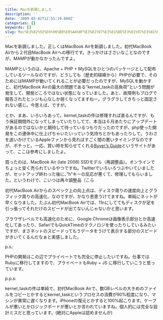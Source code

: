 ```yaml
---
title: Macを新調しました
description: ''
date: '2009-05-02T12:55:19.000Z'
categories: []
keywords: []
slug: Mac%E3%82%92%E6%96%B0%E8%AA%BF%E3%81%97%E3%81%BE%E3%81%97%E3%81%9F
---
```

Macを新調しました。正しくはMacBook Airを新調しました。初代MacBook Airから２代目MacBook Airへの移行です。きっかけはささいなことなのですが、MAMPが動かなかったんですよ。

MAMPというのは、Apache + PHP + MySQLをひとつのパッケージとして配布しているツールなのですが、どうしても（歴史的経緯から）PHPが必要で、そのためにはMAMPが動いてくれることが必要だったのですが、MySQLを動かすと、初代MacBook Airの最大の問題である”kernel\_taskの高負荷”という問題が発生して、開発どころではない状態になっていました。あと、故障例もブログで報告されたヒンジも心なしか弱くなってますねー。グラグラしてきちっと固定されない感じ。今思えば、ですが。

とか、まあ、いろいろあって。kernel\_taskの件は修理すれば直るんですが、もう保証期間外になってしまっていたりしてて、本当は６月あたりにアップデートがあるのではないかと期待して待っているつもりだったのですが、php使った開発をこの連休中に仕上げちゃいたいっていう気持ちとかもあったりして。うわさを追いかけているAppleファンから見ればすごく間の悪いタイミングなのですが、ポチっと。一応、買い時を知らせてくれる[Buyer’s Guide](http://buyersguide.macrumors.com/)というサイトがあって、ここは参考にしましたよ。

買ったのは、MacBook Air (late 2008) SSDモデル（再調整品）。オンラインでちょっと安く売られているやつですね。Twitterでいろいろつぶやいていましたが、セットアップ終わった後に、”h”キーの反応が悪くて、修理してもらいました。というわけで、こいつは再々調整品（こら

初代MacBook Airからのスペック上の向上点は、ディスク周りの速度向上とグラフィック周りの高速化、なのですが、かなり恩恵うけてますね。単純にネットが早くなりました。たぶん初代MacBook Airでは、11nにしててもディスクが足を引っ張ってそれだけのスピードが出てないんじゃないかと思います。

ブラウザレベルでも高速化のために、Google Chromeは画像表示部分とか高速化してあったり、SafariでもQuickTimeのテクノロジを使ったりしているみたいですが、まさネットのスピードってもうデータをうけて表示する部分のスピードがきいてくるんだなぁと実感しました。

p.s.:

PHPの開発はこの辺でプライベートでも完全に停止したいですね。仕事ではRubyに移行してますので、プライベートもRuby + JS に移行していこうと思っています。

p.p.s:

kernel\_taskの件は単純で、初代MacBook Airで、数GBレベルの大きめのファイルをコピーとかするとkernel\_taskというプロセスの消費が90%程度になり、マシンが異常に遅くなります。iPhoneの復元とかすると100%起こります。ケーブルが悪いとかロジックボードが悪いとか言われていますね。個人的には完全な設計ミスだと思っています。(絶対にAppleは認めませんが)